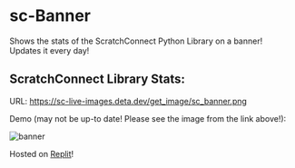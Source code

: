 # sc-Banner
Shows the stats of the ScratchConnect Python Library on a banner! Updates it every day!

## ScratchConnect Library Stats:

URL: https://sc-live-images.deta.dev/get_image/sc_banner.png

Demo (may not be up-to date! Please see the image from the link above!):

![banner](https://sc-live-images.deta.dev/get_image/sc_banner.png)

Hosted on [Replit](https://replit.com)!
